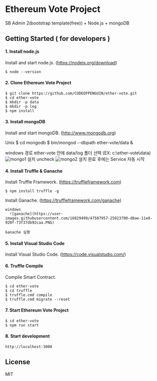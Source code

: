 #  Ethereum Vote Project
SB Admin 2(bootstrap template(free)) + Node.js + mongoDB



## Getting Started  ( for developers )

#### 1. Install node.js

Install and start node.js. (https://nodejs.org/download)

	$ node --version

#### 2. Clone Ethereum Vote Project

	$ git clone https://github.com/CODEOFPENGUIN/ether-vote.git
	$ cd ether-vote
	$ mkdir -p data
	$ mkdir -p log
	$ npm install

#### 3. Install mongoDB

Install and start mongoDB. (http://www.mongodb.org) 

  Unix
	$ cd mongodb
	$ bin/mongod --dbpath ether-vote/data &

  windows
	경로 ether-vote 안에 data/log 폴더 선택 (EX: c:\ether-vote\data)
    ![mongo1](https://user-images.githubusercontent.com/16829499/47505707-9ecb5b00-d8a9-11e8-8ea8-d8005bf8ec10.PNG)
	설치 uncheck
	![mongo2](https://user-images.githubusercontent.com/16829499/47506222-9b849f00-d8aa-11e8-838c-250452804917.PNG)
	설치 완료 후에는 Service 자동 시작

#### 4. Install Truffle & Ganache

Install Truffle Framework. (https://truffleframework.com)

    $ npm install truffle -g

Install Ganache. (https://truffleframework.com/ganache)
    
	windows
	  ![ganache](https://user-images.githubusercontent.com/16829499/47507957-25823700-d8ae-11e8-920f-73f37db92caa.PNG)
	  
	Ganache 실행

#### 5. Install Visual Studio Code

Install Visual Studio Code. (https://code.visualstudio.com/)

#### 6. Truffle Compile

Compile Smart Contract.
  
    $ cd ether-vote
	$ cd truffle
	$ truffle.cmd compile
	$ truffle.cmd migrate --reset

#### 7. Start Ethereum Vote Project

	$ cd ether-vote
	$ npm run start

#### 8. Start development

	http://localhost:3000

## License
MIT


